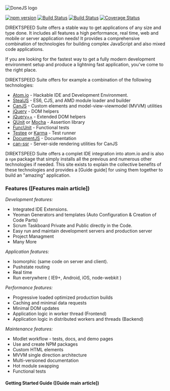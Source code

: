 ![DoneJS logo](https://c1.iggcdn.com/indiegogo-media-prod-cld/image/upload/c_fill,f_auto,h_413,w_620/v1481151468/rzy7rrpqgseb15zqelak.jpg)

[![npm version](https://badge.fury.io/js/donejs.svg)](https://badge.fury.io/js/donejs)
[![Build Status](https://travis-ci.org/donejs/donejs.svg?branch=master)](https://travis-ci.org/donejs/donejs)
[![Build Status](https://ci.appveyor.com/api/projects/status/github/donejs/donejs?branch=master&svg=true)](https://ci.appveyor.com/project/daffl/donejs)
[![Coverage Status](https://coveralls.io/repos/github/donejs/donejs/badge.svg?branch=cli-refactor)](https://coveralls.io/github/donejs/donejs?branch=master)

DIREKTSPEED Suite offers a stable way to get applications of any size and type done.
It includes all features a high performance, real time, web and mobile or server application
needs! It provides a comprehensive combination of technologies for building complex JavaScript 
and also mixed code applications.

If you are looking for the fastest way to get a fully modern development environment setup
and produce a lightning fast application, you've come to the right place.

DIREKTSPEED Suite offers for example a combination of the following technologies:

- [Atom.io](http://atom.io) - Hackable IDE and Development Environment.
- [StealJS](http://stealjs.com) - ES6, CJS, and AMD module loader and builder
- [CanJS](https://canjs.com) - Custom elements and model-view-viewmodel (MVVM) utilities
- [jQuery](https://jquery.com/) - DOM helpers
- [jQuery++](http://jquerypp.com) - Extended DOM helpers
- [QUnit](https://qunitjs.com/) or [Mocha](https://mochajs.org/) - Assertion library
- [FuncUnit](https://funcunit.com/) - Functional tests
- [Testee](https://github.com/bitovi/testee) or [Karma](https://karma-runner.github.io/) - Test runner
- [DocumentJS](http://documentjs.com) - Documentation
- [can-ssr](https://github.com/canjs/ssr) - Server-side rendering utilities for CanJS

DIREKTSPEED Suite offers a complet IDE integration into atom.io and is also a `npm` package that simply installs 
all the previous and numerous other technologies if needed.  This site exists to explain the collective benefits of these technologies
and provides a [Guide guide] for using them together to build an "amazing" application.


### Features ([Features main article])

_Development features:_
- Integrated IDE Extensions.
- Yeoman Generators and templates (Auto Configuration & Creation of Code Parts)
- Scrum Taskboard Private and Public directly in the Code.
- Easy run and maintain development servers and production server
- Project Managment
- Many More

_Application features:_

- Isomorphic (same code on server and client).
- Pushstate routing
- Real time
- Run everywhere ( IE9+, Android, iOS, node-webkit )

_Performance features:_

- Progressive loaded optimized production builds
- Caching and minimal data requests
- Minimal DOM updates
- Application logic in worker thread (Frontend)
- Application logic in distributed workers and threads (Backend)

_Maintenance features:_

- Modlet workflow - tests, docs, and demo pages
- Use and create NPM packages
- Custom HTML elements
- MVVM single direction architecture
- Multi-versioned documentation
- Hot module swapping
- Functional tests



#### Getting Started Guide ([Guide main article])

